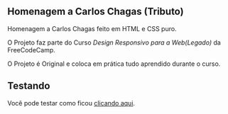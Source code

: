 ## Homenagem a Carlos Chagas (Tributo)

Homenagem a Carlos Chagas feito em HTML e CSS puro.

O Projeto faz parte do Curso _*Design Responsivo para a Web(Legado)*_ da FreeCodeCamp.

O Projeto é Original e coloca em prática tudo aprendido durante o curso.

## Testando

Você pode testar como ficou [clicando aqui](https://jncjcoder.github.io/homenagem-carlos-chagas/index.html).